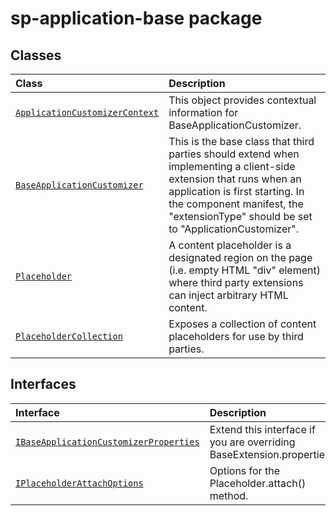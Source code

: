 # sp-application-base package



## Classes

| Class	   |  Description |
|:-------------|:---------------|
| [`ApplicationCustomizerContext`](./sp-application-base.api/class/applicationcustomizercontext.md)     | This object provides contextual information for BaseApplicationCustomizer. |
| [`BaseApplicationCustomizer`](./sp-application-base.api/class/baseapplicationcustomizer.md)     | This is the base class that third parties should extend when implementing a client-side extension that runs when an application is first starting. In the component manifest, the "extensionType" should be set to "ApplicationCustomizer". |
| [`Placeholder`](./sp-application-base.api/class/placeholder.md)     | A content placeholder is a designated region on the page (i.e. empty HTML "div" element) where third party extensions can inject arbitrary HTML content. |
| [`PlaceholderCollection`](./sp-application-base.api/class/placeholdercollection.md)     | Exposes a collection of content placeholders for use by third parties. |



## Interfaces

| Interface	   |  Description |
|:-------------|:---------------|
| [`IBaseApplicationCustomizerProperties`](./sp-application-base.api/interface/ibaseapplicationcustomizerproperties.md)   | Extend this interface if you are overriding BaseExtension.properties.  |
| [`IPlaceholderAttachOptions`](./sp-application-base.api/interface/iplaceholderattachoptions.md)   | Options for the Placeholder.attach() method.  |






